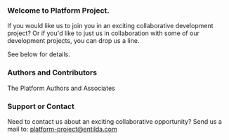 ### Welcome to Platform Project.
If you would like us to join you in an exciting collaborative development project? Or if you'd like to just us in collaboration with some of our development projects, you can drop us a line. 

See below for details.

### Authors and Contributors
The Platform Authors and Associates

### Support or Contact
Need to contact us about an exciting collaborative opportunity? Send us a mail to: platform-project@entilda.com
